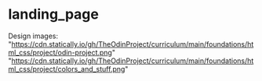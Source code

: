 # landing_page
Design images: "https://cdn.statically.io/gh/TheOdinProject/curriculum/main/foundations/html_css/project/odin-project.png"
"https://cdn.statically.io/gh/TheOdinProject/curriculum/main/foundations/html_css/project/colors_and_stuff.png"
